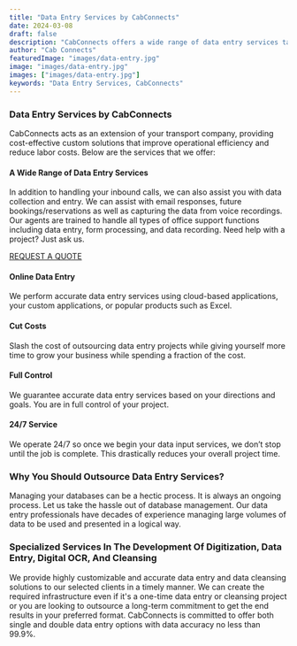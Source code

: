 ```yaml
---
title: "Data Entry Services by CabConnects"
date: 2024-03-08
draft: false
description: "CabConnects offers a wide range of data entry services tailored to enhance operational efficiency and reduce costs for your transport company."
author: "Cab Connects"
featuredImage: "images/data-entry.jpg"
image: "images/data-entry.jpg"
images: ["images/data-entry.jpg"]
keywords: "Data Entry Services, CabConnects"
---
```


### Data Entry Services by CabConnects

CabConnects acts as an extension of your transport company, providing cost-effective custom solutions that improve operational efficiency and reduce labor costs. Below are the services that we offer:

#### A Wide Range of Data Entry Services

In addition to handling your inbound calls, we can also assist you with data collection and entry. We can assist with email responses, future bookings/reservations as well as capturing the data from voice recordings. Our agents are trained to handle all types of office support functions including data entry, form processing, and data recording. Need help with a project? Just ask us.

[REQUEST A QUOTE](link_to_request_quote)

#### Online Data Entry

We perform accurate data entry services using cloud-based applications, your custom applications, or popular products such as Excel.

#### Cut Costs

Slash the cost of outsourcing data entry projects while giving yourself more time to grow your business while spending a fraction of the cost.

#### Full Control

We guarantee accurate data entry services based on your directions and goals. You are in full control of your project.

#### 24/7 Service

We operate 24/7 so once we begin your data input services, we don’t stop until the job is complete. This drastically reduces your overall project time.

### Why You Should Outsource Data Entry Services?

Managing your databases can be a hectic process. It is always an ongoing process. Let us take the hassle out of database management. Our data entry professionals have decades of experience managing large volumes of data to be used and presented in a logical way.

### Specialized Services In The Development Of Digitization, Data Entry, Digital OCR, And Cleansing

We provide highly customizable and accurate data entry and data cleansing solutions to our selected clients in a timely manner. We can create the required infrastructure even if it's a one-time data entry or cleansing project or you are looking to outsource a long-term commitment to get the end results in your preferred format. CabConnects is committed to offer both single and double data entry options with data accuracy no less than 99.9%.
